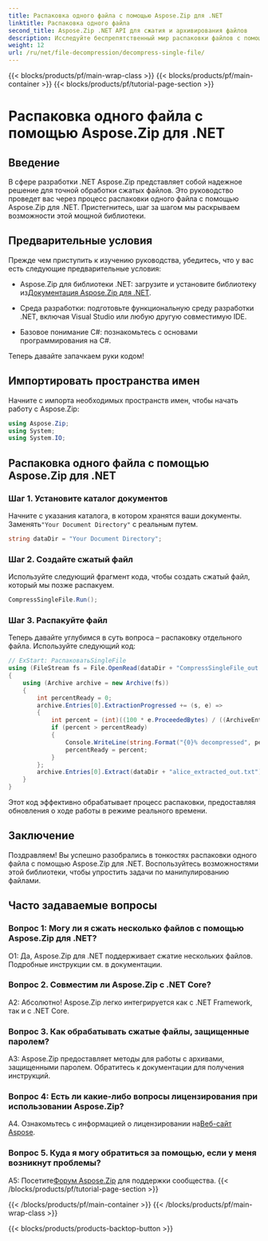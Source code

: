 ```yaml
---
title: Распаковка одного файла с помощью Aspose.Zip для .NET
linktitle: Распаковка одного файла
second_title: Aspose.Zip .NET API для сжатия и архивирования файлов
description: Исследуйте беспрепятственный мир распаковки файлов с помощью Aspose.Zip для .NET. Легко обрабатывайте сжатые файлы в своих проектах C#.
weight: 12
url: /ru/net/file-decompression/decompress-single-file/
---
```


{{< blocks/products/pf/main-wrap-class >}}
{{< blocks/products/pf/main-container >}}
{{< blocks/products/pf/tutorial-page-section >}}

# Распаковка одного файла с помощью Aspose.Zip для .NET

## Введение

В сфере разработки .NET Aspose.Zip представляет собой надежное решение для точной обработки сжатых файлов. Это руководство проведет вас через процесс распаковки одного файла с помощью Aspose.Zip для .NET. Пристегнитесь, шаг за шагом мы раскрываем возможности этой мощной библиотеки.

## Предварительные условия

Прежде чем приступить к изучению руководства, убедитесь, что у вас есть следующие предварительные условия:

-  Aspose.Zip для библиотеки .NET: загрузите и установите библиотеку из[Документация Aspose.Zip для .NET](https://reference.aspose.com/zip/net/).

- Среда разработки: подготовьте функциональную среду разработки .NET, включая Visual Studio или любую другую совместимую IDE.

- Базовое понимание C#: познакомьтесь с основами программирования на C#.

Теперь давайте запачкаем руки кодом!

## Импортировать пространства имен

Начните с импорта необходимых пространств имен, чтобы начать работу с Aspose.Zip:

```csharp
using Aspose.Zip;
using System;
using System.IO;
```

## Распаковка одного файла с помощью Aspose.Zip для .NET

### Шаг 1. Установите каталог документов

 Начните с указания каталога, в котором хранятся ваши документы. Заменять`"Your Document Directory"` с реальным путем.

```csharp
string dataDir = "Your Document Directory";
```

### Шаг 2. Создайте сжатый файл

Используйте следующий фрагмент кода, чтобы создать сжатый файл, который мы позже распакуем.

```csharp
CompressSingleFile.Run();
```

### Шаг 3. Распакуйте файл

Теперь давайте углубимся в суть вопроса – распаковку отдельного файла. Используйте следующий код:

```csharp
// ExStart: РаспаковатьSingleFile
using (FileStream fs = File.OpenRead(dataDir + "CompressSingleFile_out.zip"))
{
    using (Archive archive = new Archive(fs))
    {
        int percentReady = 0;
        archive.Entries[0].ExtractionProgressed += (s, e) =>
        {
            int percent = (int)((100 * e.ProceededBytes) / ((ArchiveEntry)s).UncompressedSize);
            if (percent > percentReady)
            {
                Console.WriteLine(string.Format("{0}% decompressed", percent));
                percentReady = percent;
            }
        };
        archive.Entries[0].Extract(dataDir + "alice_extracted_out.txt");
    }
}
```

Этот код эффективно обрабатывает процесс распаковки, предоставляя обновления о ходе работы в режиме реального времени.

## Заключение

Поздравляем! Вы успешно разобрались в тонкостях распаковки одного файла с помощью Aspose.Zip для .NET. Воспользуйтесь возможностями этой библиотеки, чтобы упростить задачи по манипулированию файлами.

## Часто задаваемые вопросы

### Вопрос 1: Могу ли я сжать несколько файлов с помощью Aspose.Zip для .NET?

О1: Да, Aspose.Zip для .NET поддерживает сжатие нескольких файлов. Подробные инструкции см. в документации.

### Вопрос 2. Совместим ли Aspose.Zip с .NET Core?

А2: Абсолютно! Aspose.Zip легко интегрируется как с .NET Framework, так и с .NET Core.

### Вопрос 3. Как обрабатывать сжатые файлы, защищенные паролем?

A3: Aspose.Zip предоставляет методы для работы с архивами, защищенными паролем. Обратитесь к документации для получения инструкций.

### Вопрос 4: Есть ли какие-либо вопросы лицензирования при использовании Aspose.Zip?

 A4. Ознакомьтесь с информацией о лицензировании на[Веб-сайт Aspose](https://purchase.aspose.com/buy).

### Вопрос 5. Куда я могу обратиться за помощью, если у меня возникнут проблемы?

 A5: Посетите[Форум Aspose.Zip](https://forum.aspose.com/c/zip/37) для поддержки сообщества.
{{< /blocks/products/pf/tutorial-page-section >}}

{{< /blocks/products/pf/main-container >}}
{{< /blocks/products/pf/main-wrap-class >}}

{{< blocks/products/products-backtop-button >}}
